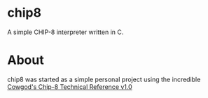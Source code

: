 # chip8
A simple CHIP-8 interpreter written in C.

# About
chip8 was started as a simple personal project using the incredible [Cowgod's Chip-8 Technical Reference v1.0](http://devernay.free.fr/hacks/chip8/C8TECH10.HTM)
